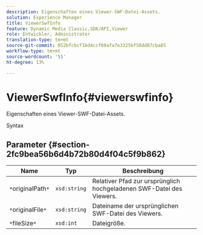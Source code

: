 ```yaml
---
description: Eigenschaften eines Viewer-SWF-Datei-Assets.
solution: Experience Manager
title: ViewerSwfInfo
feature: Dynamic Media Classic,SDK/API,Viewer
role: Entwickler, Administrator
translation-type: tm+mt
source-git-commit: 052bfcbcf1bd4ccf60afa7e3325bf58dd07cba85
workflow-type: tm+mt
source-wordcount: '51'
ht-degree: 13%

---
```



# ViewerSwfInfo{#viewerswfinfo}

Eigenschaften eines Viewer-SWF-Datei-Assets.

Syntax

## Parameter {#section-2fc9bea56b6d4b72b80d4f04c5f9b862}

| Name | Typ | Beschreibung |
|---|---|---|
| `*`originalPath`*` | `xsd:string` | Relativer Pfad zur ursprünglich hochgeladenen SWF-Datei des Viewers. |
| `*`originalFile`*` | `xsd:string` | Dateiname der ursprünglichen SWF-Datei des Viewers. |
| `*`fileSize`*` | `xsd:int` | Dateigröße. |

